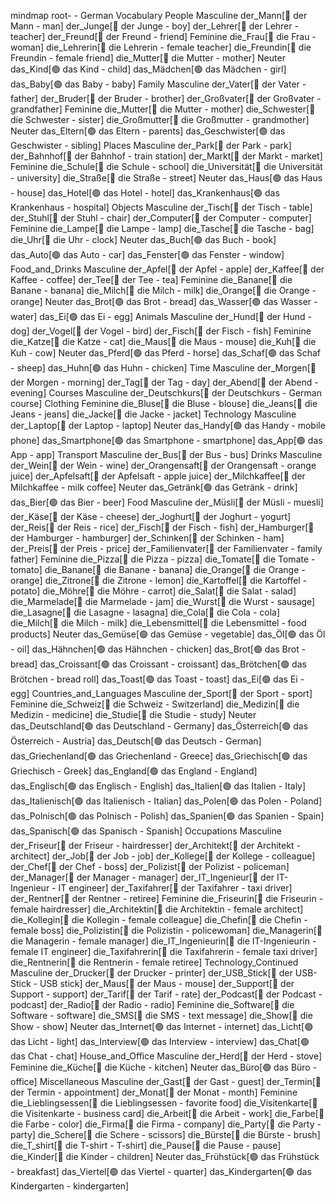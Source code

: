 mindmap
  root- - German Vocabulary
    People
      Masculine
        der_Mann[🔵 der Mann - man]
        der_Junge[🔵 der Junge - boy]
        der_Lehrer[🔵 der Lehrer - teacher]
        der_Freund[🔵 der Freund - friend]
      Feminine
        die_Frau[🔴 die Frau - woman]
        die_Lehrerin[🔴 die Lehrerin - female teacher]
        die_Freundin[🔴 die Freundin - female friend]
        die_Mutter[🔴 die Mutter - mother]
      Neuter
        das_Kind[🟢 das Kind - child]
        das_Mädchen[🟢 das Mädchen - girl]
        das_Baby[🟢 das Baby - baby]
    Family
      Masculine
        der_Vater[🔵 der Vater - father]
        der_Bruder[🔵 der Bruder - brother]
        der_Großvater[🔵 der Großvater - grandfather]
      Feminine
        die_Mutter[🔴 die Mutter - mother]
        die_Schwester[🔴 die Schwester - sister]
        die_Großmutter[🔴 die Großmutter - grandmother]
      Neuter
        das_Eltern[🟢 das Eltern - parents]
        das_Geschwister[🟢 das Geschwister - sibling]
    Places
      Masculine
        der_Park[🔵 der Park - park]
        der_Bahnhof[🔵 der Bahnhof - train station]
        der_Markt[🔵 der Markt - market]
      Feminine
        die_Schule[🔴 die Schule - school]
        die_Universität[🔴 die Universität - university]
        die_Straße[🔴 die Straße - street]
      Neuter
        das_Haus[🟢 das Haus - house]
        das_Hotel[🟢 das Hotel - hotel]
        das_Krankenhaus[🟢 das Krankenhaus - hospital]
    Objects
      Masculine
        der_Tisch[🔵 der Tisch - table]
        der_Stuhl[🔵 der Stuhl - chair]
        der_Computer[🔵 der Computer - computer]
      Feminine
        die_Lampe[🔴 die Lampe - lamp]
        die_Tasche[🔴 die Tasche - bag]
        die_Uhr[🔴 die Uhr - clock]
      Neuter
        das_Buch[🟢 das Buch - book]
        das_Auto[🟢 das Auto - car]
        das_Fenster[🟢 das Fenster - window]
    Food_and_Drinks
      Masculine
        der_Apfel[🔵 der Apfel - apple]
        der_Kaffee[🔵 der Kaffee - coffee]
        der_Tee[🔵 der Tee - tea]
      Feminine
        die_Banane[🔴 die Banane - banana]
        die_Milch[🔴 die Milch - milk]
        die_Orange[🔴 die Orange - orange]
      Neuter
        das_Brot[🟢 das Brot - bread]
        das_Wasser[🟢 das Wasser - water]
        das_Ei[🟢 das Ei - egg]
    Animals
      Masculine
        der_Hund[🔵 der Hund - dog]
        der_Vogel[🔵 der Vogel - bird]
        der_Fisch[🔵 der Fisch - fish]
      Feminine
        die_Katze[🔴 die Katze - cat]
        die_Maus[🔴 die Maus - mouse]
        die_Kuh[🔴 die Kuh - cow]
      Neuter
        das_Pferd[🟢 das Pferd - horse]
        das_Schaf[🟢 das Schaf - sheep]
        das_Huhn[🟢 das Huhn - chicken]
    Time
      Masculine
        der_Morgen[🔵 der Morgen - morning]
        der_Tag[🔵 der Tag - day]
        der_Abend[🔵 der Abend - evening]
    Courses
      Masculine
        der_Deutschkurs[🔵 der Deutschkurs - German course]
    Clothing
      Feminine
        die_Bluse[🔴 die Bluse - blouse]
        die_Jeans[🔴 die Jeans - jeans]
        die_Jacke[🔴 die Jacke - jacket]
    Technology
      Masculine
        der_Laptop[🔵 der Laptop - laptop]
      Neuter
        das_Handy[🟢 das Handy - mobile phone]
        das_Smartphone[🟢 das Smartphone - smartphone]
        das_App[🟢 das App - app]
    Transport
      Masculine
        der_Bus[🔵 der Bus - bus]
    Drinks
      Masculine
        der_Wein[🔵 der Wein - wine]
        der_Orangensaft[🔵 der Orangensaft - orange juice]
        der_Apfelsaft[🔵 der Apfelsaft - apple juice]
        der_Milchkaffee[🔵 der Milchkaffee - milk coffee]
      Neuter
        das_Getränk[🟢 das Getränk - drink]
        das_Bier[🟢 das Bier - beer]
    Food
      Masculine
        der_Müsli[🔵 der Müsli - muesli]
        der_Käse[🔵 der Käse - cheese]
        der_Joghurt[🔵 der Joghurt - yogurt]
        der_Reis[🔵 der Reis - rice]
        der_Fisch[🔵 der Fisch - fish]
        der_Hamburger[🔵 der Hamburger - hamburger]
        der_Schinken[🔵 der Schinken - ham]
        der_Preis[🔵 der Preis - price]
        der_Familienvater[🔵 der Familienvater - family father]
      Feminine
        die_Pizza[🔴 die Pizza - pizza]
        die_Tomate[🔴 die Tomate - tomato]
        die_Banane[🔴 die Banane - banana]
        die_Orange[🔴 die Orange - orange]
        die_Zitrone[🔴 die Zitrone - lemon]
        die_Kartoffel[🔴 die Kartoffel - potato]
        die_Möhre[🔴 die Möhre - carrot]
        die_Salat[🔴 die Salat - salad]
        die_Marmelade[🔴 die Marmelade - jam]
        die_Wurst[🔴 die Wurst - sausage]
        die_Lasagne[🔴 die Lasagne - lasagna]
        die_Cola[🔴 die Cola - cola]
        die_Milch[🔴 die Milch - milk]
        die_Lebensmittel[🔴 die Lebensmittel - food products]
      Neuter
        das_Gemüse[🟢 das Gemüse - vegetable]
        das_Öl[🟢 das Öl - oil]
        das_Hähnchen[🟢 das Hähnchen - chicken]
        das_Brot[🟢 das Brot - bread]
        das_Croissant[🟢 das Croissant - croissant]
        das_Brötchen[🟢 das Brötchen - bread roll]
        das_Toast[🟢 das Toast - toast]
        das_Ei[🟢 das Ei - egg]
    Countries_and_Languages
      Masculine
        der_Sport[🔵 der Sport - sport]
      Feminine
        die_Schweiz[🔴 die Schweiz - Switzerland]
        die_Medizin[🔴 die Medizin - medicine]
        die_Studie[🔴 die Studie - study]
      Neuter
        das_Deutschland[🟢 das Deutschland - Germany]
        das_Österreich[🟢 das Österreich - Austria]
        das_Deutsch[🟢 das Deutsch - German]
        das_Griechenland[🟢 das Griechenland - Greece]
        das_Griechisch[🟢 das Griechisch - Greek]
        das_England[🟢 das England - England]
        das_Englisch[🟢 das Englisch - English]
        das_Italien[🟢 das Italien - Italy]
        das_Italienisch[🟢 das Italienisch - Italian]
        das_Polen[🟢 das Polen - Poland]
        das_Polnisch[🟢 das Polnisch - Polish]
        das_Spanien[🟢 das Spanien - Spain]
        das_Spanisch[🟢 das Spanisch - Spanish]
    Occupations
      Masculine
        der_Friseur[🔵 der Friseur - hairdresser]
        der_Architekt[🔵 der Architekt - architect]
        der_Job[🔵 der Job - job]
        der_Kollege[🔵 der Kollege - colleague]
        der_Chef[🔵 der Chef - boss]
        der_Polizist[🔵 der Polizist - policeman]
        der_Manager[🔵 der Manager - manager]
        der_IT_Ingenieur[🔵 der IT-Ingenieur - IT engineer]
        der_Taxifahrer[🔵 der Taxifahrer - taxi driver]
        der_Rentner[🔵 der Rentner - retiree]
      Feminine
        die_Friseurin[🔴 die Friseurin - female hairdresser]
        die_Architektin[🔴 die Architektin - female architect]
        die_Kollegin[🔴 die Kollegin - female colleague]
        die_Chefin[🔴 die Chefin - female boss]
        die_Polizistin[🔴 die Polizistin - policewoman]
        die_Managerin[🔴 die Managerin - female manager]
        die_IT_Ingenieurin[🔴 die IT-Ingenieurin - female IT engineer]
        die_Taxifahrerin[🔴 die Taxifahrerin - female taxi driver]
        die_Rentnerin[🔴 die Rentnerin - female retiree]
    Technology_Continued
      Masculine
        der_Drucker[🔵 der Drucker - printer]
        der_USB_Stick[🔵 der USB-Stick - USB stick]
        der_Maus[🔵 der Maus - mouse]
        der_Support[🔵 der Support - support]
        der_Tarif[🔵 der Tarif - rate]
        der_Podcast[🔵 der Podcast - podcast]
        der_Radio[🔵 der Radio - radio]
      Feminine
        die_Software[🔴 die Software - software]
        die_SMS[🔴 die SMS - text message]
        die_Show[🔴 die Show - show]
      Neuter
        das_Internet[🟢 das Internet - internet]
        das_Licht[🟢 das Licht - light]
        das_Interview[🟢 das Interview - interview]
        das_Chat[🟢 das Chat - chat]
    House_and_Office
      Masculine
        der_Herd[🔵 der Herd - stove]
      Feminine
        die_Küche[🔴 die Küche - kitchen]
      Neuter
        das_Büro[🟢 das Büro - office]
    Miscellaneous
      Masculine
        der_Gast[🔵 der Gast - guest]
        der_Termin[🔵 der Termin - appointment]
        der_Monat[🔵 der Monat - month]
      Feminine
        die_Lieblingsessen[🔴 die Lieblingsessen - favorite food]
        die_Visitenkarte[🔴 die Visitenkarte - business card]
        die_Arbeit[🔴 die Arbeit - work]
        die_Farbe[🔴 die Farbe - color]
        die_Firma[🔴 die Firma - company]
        die_Party[🔴 die Party - party]
        die_Schere[🔴 die Schere - scissors]
        die_Bürste[🔴 die Bürste - brush]
        die_T_shirt[🔴 die T-shirt - T-shirt]
        die_Pause[🔴 die Pause - pause]
        die_Kinder[🔴 die Kinder - children]
      Neuter
        das_Frühstück[🟢 das Frühstück - breakfast]
        das_Viertel[🟢 das Viertel - quarter]
        das_Kindergarten[🟢 das Kindergarten - kindergarten]
